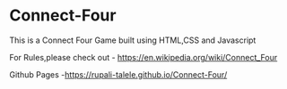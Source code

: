 # Connect-Four
This is a Connect Four Game built using HTML,CSS and Javascript

For Rules,please check out - https://en.wikipedia.org/wiki/Connect_Four

Github Pages -https://rupali-talele.github.io/Connect-Four/

